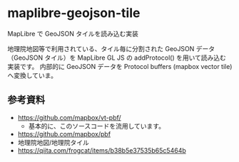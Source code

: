# maplibre-geojson-tile
MapLibre で GeoJSON タイルを読み込む実装

地理院地図等で利用されている、タイル毎に分割された GeoJSON データ（GeoJSON タイル）を MapLibre GL JS の addProtocol() を用いて読み込む実装です。
内部的に GeoJSON データを Protocol buffers (mapbox vector tile) へ変換していま。

## 参考資料
* https://github.com/mapbox/vt-pbf/ 
  * 基本的に、このソースコードを流用しています。
* https://github.com/mapbox/pbf
* 地理院地図/地理院タイル
* https://qiita.com/frogcat/items/b38b5e37535b65c5464b




